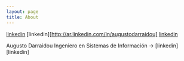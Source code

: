```yaml
---
layout: page
title: About
---
```

[linkedin][linkedin]
[linkedin][http://ar.linkedin.com/in/augustodarraidou]
[linkedin](http://ar.linkedin.com/in/augustodarraidou)
<p class="message">
  Augusto Darraidou
  Ingeniero en Sistemas de Información ->  [linkedin][linkedin]
</p>


[linkedin]:http://ar.linkedin.com/in/augustodarraidou
